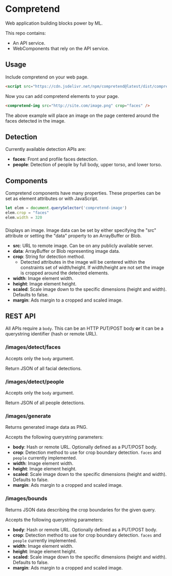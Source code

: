 # Compretend

Web application building blocks power by ML.

This repo contains:

* An API service.
* WebComponents that rely on the API service.

## Usage

Include compretend on your web page.

```html
<script src="https://cdn.jsdelivr.net/npm/compretend@latest/dist/compretend.min.js"></script>
```
Now you can add compretend elements to your page.

```html
<compretend-img src="http://site.com/image.png" crop="faces" />
```

The above example will place an image on the page centered around the faces detected in the image.

## Detection

Currently available detection APIs are:

* **faces**: Front and profile faces detection.
* **people**: Detection of people by full body, upper torso, and lower torso.

## Components

Compretend components have many properties. These properties
can be set as element attributes or with JavaScript.

```javascript
let elem = document.querySelector('compretend-image')
elem.crop = "faces"
elem.width = 320
```

### <compretend-image>

Displays an image. Image data can be set by either specifying the "src" attribute or setting the "data" property to an ArrayBuffer or Blob.

* **src**: URL to remote image. Can be on any publicly available server.
* **data**: ArrayBuffer or Blob representing image data.
* **crop**: String for detection method.
  * Detected attributes in the image will be centered within the
    constraints set of width/height. If width/height are not set
    the image is cropped around the detected elements.
* **width**: Image element width.
* **height**: Image element height.
* **scaled**: Scale image down to the specific dimensions (height and width). Defaults to false.
* **margin**: Ads margin to a cropped and scaled image.

## REST API

All APIs require a `body`. This can be an HTTP PUT/POST body **or** it can be a querystring identifier (hash or remote URL).

### /images/detect/faces

Accepts only the `body` argument.

Return JSON of all facial detections.

### /images/detect/people

Accepts only the `body` argument.

Return JSON of all people detections.

### /images/generate

Returns generated image data as PNG.

Accepts the following querystring parameters:

* **body**: Hash or remote URL. Optionally defined as a PUT/POST body.
* **crop**: Detection method to use for crop boundary detection. `faces` and `people` currently implemented.
* **width**: Image element width.
* **height**: Image element height.
* **scaled**: Scale image down to the specific dimensions (height and width). Defaults to false.
* **margin**: Ads margin to a cropped and scaled image.

### /images/bounds

Returns JSON data describing the crop boundaries for the given query.

Accepts the following querystring parameters:

* **body**: Hash or remote URL. Optionally defined as a PUT/POST body.
* **crop**: Detection method to use for crop boundary detection. `faces` and `people` currently implemented.
* **width**: Image element width.
* **height**: Image element height.
* **scaled**: Scale image down to the specific dimensions (height and width). Defaults to false.
* **margin**: Ads margin to a cropped and scaled image.